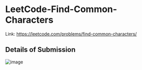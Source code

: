 # LeetCode-Find-Common-Characters
Link: https://leetcode.com/problems/find-common-characters/
## Details of Submission
![image](https://user-images.githubusercontent.com/51401355/217846296-58b73b91-d3b8-4c2d-8138-6a8725e4811e.png)
